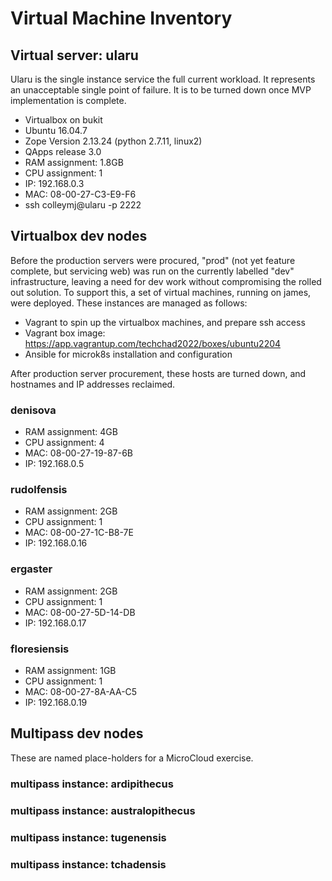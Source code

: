 # Virtual Machine Inventory

## Virtual server: ularu

Ularu is the single instance service the full current workload. It represents an unacceptable single point of failure. It is to be turned down once MVP implementation is complete.

- Virtualbox on bukit
- Ubuntu 16.04.7
- Zope Version 2.13.24 (python 2.7.11, linux2)
- QApps release 3.0
- RAM assignment: 1.8GB
- CPU assignment: 1
- IP: 192.168.0.3
- MAC: 08-00-27-C3-E9-F6
- ssh colleymj@ularu -p 2222

## Virtualbox dev nodes

Before the production servers were procured, "prod" (not yet feature complete, but servicing web) was run on the currently labelled "dev" infrastructure, leaving a need for dev work without compromising the rolled out solution. To support this, a set of virtual machines, running on james, were deployed. These instances are managed as follows:

- Vagrant to spin up the virtualbox machines, and prepare ssh access
- Vagrant box image: <https://app.vagrantup.com/techchad2022/boxes/ubuntu2204>
- Ansible for microk8s installation and configuration

After production server procurement, these hosts are turned down, and hostnames and IP addresses reclaimed.

### denisova

- RAM assignment: 4GB
- CPU assignment: 4
- MAC: 08-00-27-19-87-6B
- IP: 192.168.0.5

### rudolfensis

- RAM assignment: 2GB
- CPU assignment: 1
- MAC: 08-00-27-1C-B8-7E
- IP: 192.168.0.16

### ergaster

- RAM assignment: 2GB
- CPU assignment: 1
- MAC: 08-00-27-5D-14-DB
- IP: 192.168.0.17

### floresiensis

- RAM assignment: 1GB
- CPU assignment: 1
- MAC: 08-00-27-8A-AA-C5
- IP: 192.168.0.19

## Multipass dev nodes

These are named place-holders for a MicroCloud exercise.

### multipass instance: ardipithecus

### multipass instance: australopithecus

### multipass instance: tugenensis

### multipass instance: tchadensis
